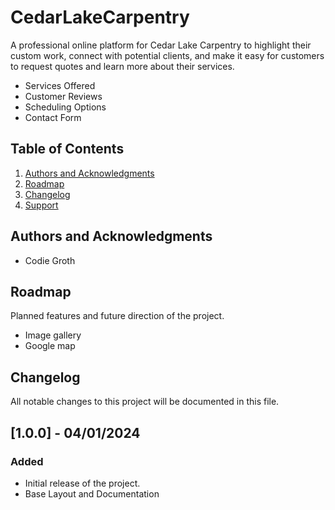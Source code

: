 # CedarLakeCarpentry

A professional online platform for Cedar Lake Carpentry to highlight their custom work, connect with potential clients, and make it easy for customers to request quotes and learn more about their services.

- Services Offered
- Customer Reviews
- Scheduling Options
- Contact Form

## Table of Contents

1. [Authors and Acknowledgments](#authors-and-acknowledgments)
2. [Roadmap](#roadmap)
3. [Changelog](#changelog)
4. [Support](#support)

## Authors and Acknowledgments

- Codie Groth

## Roadmap

Planned features and future direction of the project.

- Image gallery
- Google map

## Changelog

All notable changes to this project will be documented in this file.

## [1.0.0] - 04/01/2024

### Added

- Initial release of the project.
- Base Layout and Documentation
